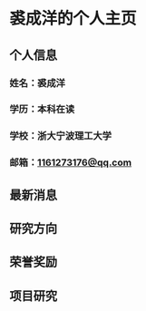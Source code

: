 # 裘成洋的个人主页
## 个人信息
### 姓名：裘成洋
### 学历：本科在读
### 学校：浙大宁波理工大学
### 邮箱：1161273176@qq.com

## 最新消息

## 研究方向

## 荣誉奖励

## 项目研究
